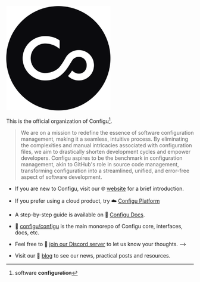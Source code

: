 <a href="https://configu.com?utm_source=github" target="_blank">
  <picture>
    <source media="(prefers-color-scheme: dark)" srcset="https://raw.githubusercontent.com/configu/.github/main/assets/icon/white.svg">
    <img alt="Configu Logo" src="https://raw.githubusercontent.com/configu/.github/main/assets/icon/black.svg" width="280"/>
  </picture>
</a>

<br/>

This is the official organization of Configu[^origin].

> We are on a mission to redefine the essence of software configuration management, making it a seamless, intuitive process. By eliminating the complexities and manual intricacies associated with configuration files, we aim to drastically shorten development cycles and empower developers. Configu aspires to be the benchmark in configuration management, akin to GitHub's role in source code management, transforming configuration into a streamlined, unified, and error-free aspect of software development.

- If you are new to Configu, visit our 🌐 [website](https://configu.com/?utm_source=github&utm_medium=community_health) for a brief introduction.

- If you prefer using a cloud product, try ☁️ [Configu Platform](https://app.configu.com/?utm_source=github&utm_medium=community_health&sign_up=true)

- A step-by-step guide is available on 📖 [Configu Docs](https://configu.com/docs/get-started/?utm_source=github&utm_medium=community_health).

- 💾 [configu/configu](https://github.com/configu/configu) is the main monorepo of Configu core, interfaces, docs, etc.

- Feel free to 💬 [join our Discord server](https://discord.gg/cjSBxnB9z8) to let us know your thoughts. -->

- Visit our 📝 [blog](https://configu.com/blog/?utm_source=github&utm_medium=community_health) to see our news, practical posts and resources.

[^origin]: software **configu**~~ration~~
